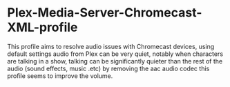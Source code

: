 # Plex-Media-Server-Chromecast-XML-profile
This profile aims to resolve audio issues with Chromecast devices, using default settings audio from Plex can be very quiet, notably when characters are talking in a show, talking can be significantly quieter than the rest of the audio (sound effects, music .etc) by removing the aac audio codec this profile seems to improve the volume.
